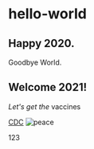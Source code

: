 # hello-world
## Happy 2020.  
Goodbye World.  

## Welcome 2021!
*Let's get the* vaccines

[CDC](https://www.cdc.gov)
![peace](http://pngimg.com/uploads/peace_symbol/small/peace_symbol_PNG90.png)
<html>123<html>

